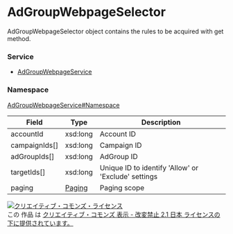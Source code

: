 # AdGroupWebpageSelector
AdGroupWebpageSelector object contains the rules to be acquired with get method.

### Service
+ [AdGroupWebpageService](../../services/AdGroupWebpageService.md)

### Namespace
[AdGroupWebpageService#Namespace](../../services/AdGroupWebpageService.md#namespace)

| Field | Type | Description |
|---|---|---|
| accountId | xsd:long| Account ID |
| campaignIds[] | xsd:long| Campaign ID |
| adGroupIds[] | xsd:long| AdGroup ID |
| targetIds[] | xsd:long| Unique ID to identify 'Allow' or 'Exclude' settings |
| paging | <a href="../Common/Paging.md">Paging</a> | Paging scope |

<a rel="license" href="http://creativecommons.org/licenses/by-nd/2.1/jp/"><img alt="クリエイティブ・コモンズ・ライセンス" style="border-width:0" src="https://i.creativecommons.org/l/by-nd/2.1/jp/88x31.png" /></a><br />この 作品 は <a rel="license" href="http://creativecommons.org/licenses/by-nd/2.1/jp/">クリエイティブ・コモンズ 表示 - 改変禁止 2.1 日本 ライセンスの下に提供されています。</a>
